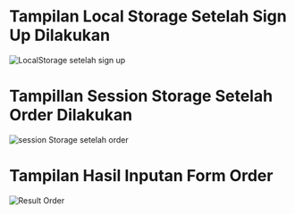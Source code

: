 # Tampilan Local Storage Setelah Sign Up Dilakukan
![LocalStorage setelah sign up](https://user-images.githubusercontent.com/102443842/227170593-7cf107ff-cdcd-4653-8ab1-54e61be66d68.png)

# Tampillan Session Storage Setelah Order Dilakukan
![session Storage setelah order](https://user-images.githubusercontent.com/102443842/227170627-7723c55e-fe3f-4ab8-9094-3f975a75b886.png)

# Tampilan Hasil Inputan Form Order
![Result Order](https://user-images.githubusercontent.com/102443842/227170613-cc628ec2-fddd-4a74-bf63-79c08c1fb818.png)
